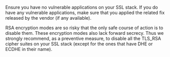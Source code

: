 
Ensure you have no vulnerable applications on your SSL stack.
If you do have any vulnerable applications, make sure that you applied the
related fix released by the vendor (if any available).

RSA encryption modes are so risky that the only safe course of action is to
disable them. These encryption modes also lack forward secrecy.
Thus we strongly recommend, as a preventive measure, to disable all the
TLS_RSA cipher suites on your SSL stack (except for the ones that have
DHE or ECDHE in their name).